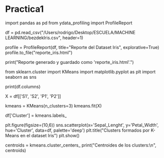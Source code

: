 # Practica1


import pandas as pd
from ydata_profiling import ProfileReport


df = pd.read_csv("/Users/rodrigo/Desktop/ESCUELA/MACHINE LEARNING/bezdekIris.csv", header=1)


profile = ProfileReport(df, title="Reporte del Dataset Iris", explorative=True)
profile.to_file("reporte_iris.html")

print("Reporte generado y guardado como 'reporte_iris.html'.")


from sklearn.cluster import KMeans
import matplotlib.pyplot as plt
import seaborn as sns


print(df.columns)


X = df[['S1', 'S2', 'P1', 'P2']]


kmeans = KMeans(n_clusters=3)
kmeans.fit(X)


df['Cluster'] = kmeans.labels_


plt.figure(figsize=(10,6))
sns.scatterplot(x='Sepal_Lenght', y='Petal_Width', hue='Cluster', data=df, palette='deep')
plt.title("Clusters formados por K-Means en el dataset Iris")
plt.show()


centroids = kmeans.cluster_centers_
print("Centroides de los clusters:\n", centroids)
